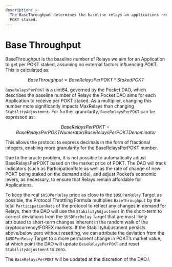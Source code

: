 ```yaml
---
description: >-
  The BaseThroughput determines the baseline relays an applications receives per
  POKT staked.
---
```


# Base Throughput

BaseThroughput is the baseline number of Relays we aim for an Application to get per POKT staked, assuming no external factors influencing POKT. This is calculated as:

$$
BaseThroughput = BaseRelaysPerPOKT * StakedPOKT
$$

`BaseRelaysPerPOKT` is a uint64, governed by the Pocket DAO, which describes the baseline number of Relays the Pocket DAO aims for each Application to receive per POKT staked. As a multiplier, changing this number more significantly impacts MaxRelays than changing `StabilityAdjustment`. For further granularity, `BaseRelaysPerPOKT` can be expressed as:&#x20;

$$
BaseRelaysPerPOKT = BaseRelaysPerPOKTNumerator / BaseRelaysPerPOKTDenominator
$$

This allows the protocol to express decimals in the form of fractional integers, enabling more granularity for the BaseRelaysPerPOKT number.&#x20;

Due to the oracle problem, it is not possible to automatically adjust BaseRelaysPerPOKT based on the market price of POKT. The DAO will track indicators (such as ParticipationRate as well as the rate of change of new POKT being staked on the demand side), and adjust Pocket’s economic levers, as necessary, to ensure that Relays remain affordable for Applications.&#x20;

To keep the real `$USDPerRelay` price as close to the `$USDPerRelay` Target as possible, the Protocol Throttling Formula multiplies `BaseThroughput` by the total `ParticipationRate` of the protocol to reflect any changes in demand for Relays, then the DAO will use the `StabilityAdjustment` in the short-term to correct deviations from the `$USDPerRelay` Target that are most likely attributed to short-term changes inherent in the random walk of the cryptocurrency/FOREX markets. If the StabilityAdjustment persists above/below zero without resetting, we can attribute the deviation from the `$USDPerRelay` Target to a more permanent change in POKT’s market value, at which point the DAO will update `BaseRelaysPerPOKT` and reset `StabilityAdjustment` to zero.

The `BaseRelaysPerPOKT` will be updated at the discretion of the DAO.\
